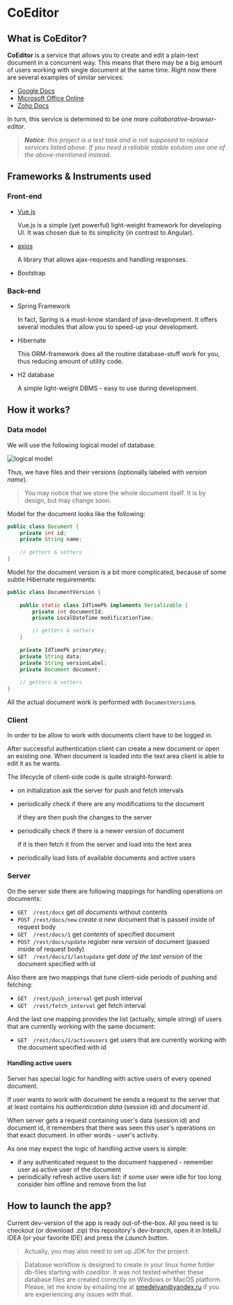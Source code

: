 # CoEditor

## What is CoEditor?

**CoEditor** is a service that allows you to create and edit a plain-text document in a concurrent way. This means that there may be a big amount of users working with single document at the same time.
Right now there are several examples of similar services:
* [Google Docs](https://docs.google.com/)
* [Microsoft Office Online](https://products.office.com/ru-ru/office-online/documents-spreadsheets-presentations-office-online)
* [Zoho Docs](https://www.zoho.eu/docs/)

In turn, this service is determined to be one more _collaborative-browser-editor_.

> _**Notice**: this project is a test task and is not supposed to replace services listed above. If you need a reliable stable solution use one of the above-mentioned instead._

## Frameworks & Instruments used

### Front-end

* [Vue.js](https://ru.vuejs.org/v2/guide/index.html)

  Vue.js is a simple (yet powerful) light-weight framework for developing UI. It was chosen due to its simplicity (in contrast to Angular).
* [axios](https://github.com/axios/axios)

  A library that allows ajax-requests and handling responses.
 
* Bootstrap
  
### Back-end

* Spring Framework

  In fact, Spring is a must-know standard of java-development. It offers several modules that allow you to speed-up your development.
* Hibernate

  This ORM-framework does all the routine database-stuff work for you, thus reducing amount of utility code.
* H2 database

  A simple light-weight DBMS - easy to use during development.
  
## How it works?

### Data model

We will use the following logical model of database.

![logical model](https://image.ibb.co/dgP8ko/Model.png)

Thus, we have files and their versions (optionally labeled with _version name_).
 > You may notice that we store the whole document itself. It is by design, but may change soon.

Model for the document looks like the following:
```java
public class Document {
    private int id;
    private String name;
    
    // getters & setters
}
```

Model for the document version is a bit more complicated, because of some subtle Hibernate requirements:
```java
public class DocumentVersion {
    
    public static class IdTimePk implements Serializable {
        private int documentId;
        private LocalDateTime modificationTime;

        // getters & setters
    }
    
    private IdTimePk primaryKey;
    private String data;
    private String versionLabel;
    private Document document;
    
    // getters & setters
}
```

All the actual document work is performed with `DocumentVersion`s.

### Client

In order to be allow to work with documents client have to be logged in.

After successful authentication client can create a new document or open an existing one.
When document is loaded into the text area client is able to edit it as he wants.

The lifecycle of client-side code is quite straight-forward:
* on initialization ask the server for push and fetch intervals
* periodically check if there are any modifications to the document
  
  if they are then push the changes to the server
* periodically check if there is a newer version of document

  if it is then fetch it from the server and load into the text area
* periodically load lists of available documents and active users
  
### Server

On the server side there are following mappings for handling operations on documents:
* `GET  /rest/docs`
get _all documents_ without contents
* `POST /rest/docs/new`
_create a new_ document that is passed inside of request body
* `GET  /rest/docs/1`
get _contents_ of specified document
* `POST /rest/docs/update`
register _new version_ of document (passed inside of request body)
* `GET  /rest/docs/1/lastupdate`
get _date of the last version_ of the document specified with id

Also there are two mappings that tune client-side periods of pushing and fetching:
* `GET  /rest/push_interval`
get push interval
* `GET  /rest/fetch_interval`
get fetch interval

And the last one mapping provides the list (actually, simple string) of users that are currently working with the same document:
* `GET  /rest/docs/1/activeusers`
get users that are currently working with the document specified with id

#### Handling active users

Server has special logic for handling with active users of every opened document. 

If user wants to work with document he sends a request to the server that at least contains 
his _authentication data_ (session id) and _document id_.

When server gets a request containing user's data (session id) and document id,
it remembers that there was seen this user's operations on that exact document.
In other words - user's activity.

As one may expect the logic of handling active users is simple:
* if any authenticated request to the document happened - remember user as active user of the document
* periodically refresh active users list: if some user were idle for too long consider him offline 
and remove from the list

## How to launch the app?

Current dev-version of the app is ready out-of-the-box. All you need is to checkout (or download .zip) this repository's
dev-branch, open it in IntelliJ IDEA (or your favorite IDE) and press the _Launch_ button.

> Actually, you may also need to set up JDK for the project.

> Database workflow is designed to create in your linux home folder db-files starting with _coeditor_.
It was not tested whether these database files are created correctly on Windows or MacOS platform. 
Please, let me know by emailing me at smedelyan@yandex.ru if you are experiencing any issues with that.